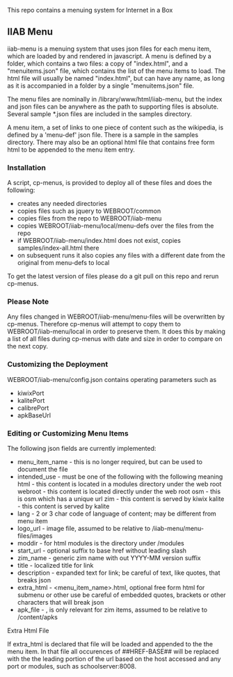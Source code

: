 This repo contains a menuing system for Internet in a Box

## IIAB Menu

iiab-menu is a menuing system that uses json files for each menu item, which are loaded by and rendered in javascript.
A menu is defined by a folder, which contains a two files: a copy of "index.html", and a "menuitems.json" file, which contains the list of the menu items to load. The html file will usually be named "index.html", but can have
any name, as long as it is accompanied in a folder by a single "menuitems.json" file.

The menu files are nominally in /library/www/html/iiab-menu, but the index and json files can be anywhere as the path to supporting files is absolute.
Several sample *.json files are included in the samples directory.

A menu item, a set of links to one piece of content such as the wikipedia, is defined by a 'menu-def' json file.  There is a sample in the samples
directory. There may also be an optional html file that contains free form html to be appended to the menu item entry.

### Installation

A script, cp-menus, is provided to deploy all of these files and does the following:

* creates any needed directories
* copies files such as jquery to WEBROOT/common
* copies files from the repo to WEBROOT/iiab-menu
* copies WEBROOT/iiab-menu/local/menu-defs over the files from the repo
* if WEBROOT/iiab-menu/index.html does not exist, copies samples/index-all.html there
* on subsequent runs it also copies any files with a different date from the original from menu-defs to local


To get the latest version of files please do a git pull on this repo and rerun cp-menus.

### Please Note

Any files changed in WEBROOT/iiab-menu/menu-files will be overwritten by cp-menus.  Therefore cp-menus will attempt
to copy them to WEBROOT/iiab-menu/local in order to preserve them. It does this by making a list of all files
during cp-menus with date and size in order to compare on the next copy.

### Customizing the Deployment

WEBROOT/iiab-menu/config.json contains operating parameters such as

* kiwixPort
* kalitePort
* calibrePort
* apkBaseUrl

### Editing or Customizing Menu Items

The following json fields are currently implemented:

* menu_item_name - this is no longer required, but can be used to document the file
* intended_use - must be one of the following with the following meaning
    html - this content is located in a modules directory under the web root
    webroot - this content is located directly under the web root
    osm - this is osm which has a unique url
    zim - this content is served by kiwix
    kalite - this content is served by kalite
* lang - 2 or 3 char code of language of content; may be different from menu item
* logo_url - image file, assumed to be relative to /iiab-menu/menu-files/images
* moddir - for html modules is the directory under /modules
* start_url - optional suffix to base href without leading slash
* zim_name - generic zim name with out YYYY-MM version suffix
* title - localized title for link
* description - expanded text for link; be careful of text, like quotes, that breaks json
* extra_html - <menu_item_name>.html, optional free form html for submenu or other use
               be careful of embedded quotes, brackets or other characters that will break json
* apk_file - <apk file without full path>, is only relevant for zim items, assumed to be relative to /content/apks

Extra Html File

If extra_html is declared that file will be loaded and appended to the the menu item.  In that file all occurences
of ##HREF-BASE## will be replaced with the the leading portion of the url based on the host accessed and any port
or modules, such as schoolserver:8008.
